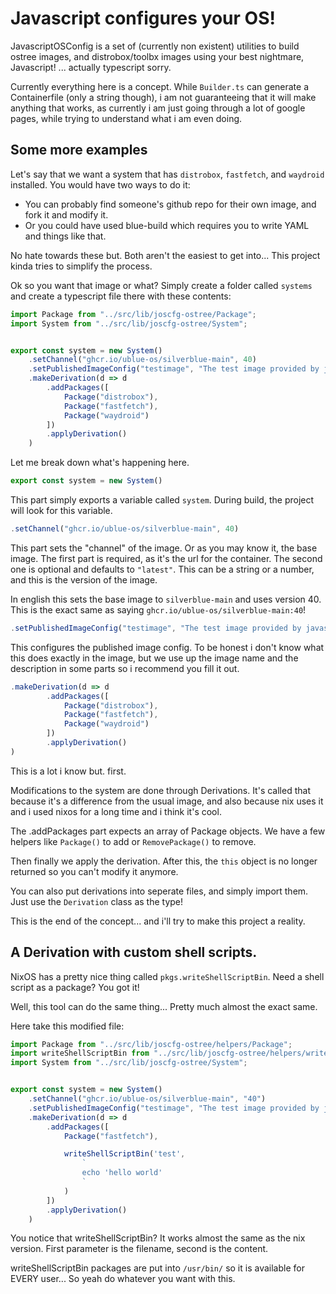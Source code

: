 # Javascript configures your OS!

JavascriptOSConfig is a set of (currently non existent) utilities to build ostree images, and distrobox/toolbx images using
your best nightmare, Javascript! ... actually typescript sorry.

Currently everything here is a concept. While `Builder.ts` can generate a Containerfile (only a string though), i am not guaranteeing that it will make anything that works, as currently i am just going through a lot of google pages, while trying to understand what i am even doing.

## Some more examples

Let's say that we want a system that has `distrobox`, `fastfetch`, and `waydroid` installed. You would have two ways to do it:

- You can probably find someone's github repo for their own image, and fork it and modify it.
- Or you could have used blue-build which requires you to write YAML and things like that.

No hate towards these but. Both aren't the easiest to get into... This project kinda tries to simplify the process.

Ok so you want that image or what? Simply create a folder called `systems` and create a typescript file there with these contents:
```ts
import Package from "../src/lib/joscfg-ostree/Package";
import System from "../src/lib/joscfg-ostree/System";


export const system = new System()
    .setChannel("ghcr.io/ublue-os/silverblue-main", 40)
    .setPublishedImageConfig("testimage", "The test image provided by javascriptosconfig's repo. Not for daily use.")
    .makeDerivation(d => d
        .addPackages([
            Package("distrobox"),
            Package("fastfetch"),
            Package("waydroid")
        ])
        .applyDerivation()
    )
```

Let me break down what's happening here.

```ts
export const system = new System()
```

This part simply exports a variable called `system`. During build, the project will look for this variable.

```ts
.setChannel("ghcr.io/ublue-os/silverblue-main", 40)
```

This part sets the "channel" of the image. Or as you may know it, the base image. The first part is required, as it's the url for the container. The second one is optional and defaults to `"latest"`. This can be a string or a number, and this is the version of the image.

In english this sets the base image to `silverblue-main` and uses version 40. This is the exact same as saying `ghcr.io/ublue-os/silverblue-main:40`!

```ts
.setPublishedImageConfig("testimage", "The test image provided by javascriptosconfig's repo. Not for daily use.")
```

This configures the published image config. To be honest i don't know what this does exactly in the image, but we use up the image name and the description in some parts so i recommend you fill it out.

```ts
.makeDerivation(d => d
        .addPackages([
            Package("distrobox"),
            Package("fastfetch"),
            Package("waydroid")
        ])
        .applyDerivation()
)
```

This is a lot i know but. first.

Modifications to the system are done through Derivations. It's called that because it's a difference from the usual image, and also because nix uses it and i used nixos for a long time and i think it's cool.

The .addPackages part expects an array of Package objects. We have a few helpers like `Package()` to add or `RemovePackage()` to remove.

Then finally we apply the derivation. After this, the `this` object is no longer returned so you can't modify it anymore.

You can also put derivations into seperate files, and simply import them. Just use the `Derivation` class as the type!

This is the end of the concept... and i'll try to make this project a reality.

## A Derivation with custom shell scripts.

NixOS has a pretty nice thing called `pkgs.writeShellScriptBin`. Need a shell script as a package? You got it! 

Well, this tool can do the same thing... Pretty much almost the exact same.

Here take this modified file:
```ts
import Package from "../src/lib/joscfg-ostree/helpers/Package";
import writeShellScriptBin from "../src/lib/joscfg-ostree/helpers/writeShellScriptBin";
import System from "../src/lib/joscfg-ostree/System";


export const system = new System()
    .setChannel("ghcr.io/ublue-os/silverblue-main", "40")
    .setPublishedImageConfig("testimage", "The test image provided by javascriptosconfig's repo. Not for daily use.")
    .makeDerivation(d => d
        .addPackages([
            Package("fastfetch"),

            writeShellScriptBin('test', 
                `
                echo 'hello world'
                `
            )
        ])
        .applyDerivation()
    )
```

You notice that writeShellScriptBin? It works almost the same as the nix version. First parameter is the filename, second is the content.

writeShellScriptBin packages are put into `/usr/bin/` so it is available for EVERY user... So yeah do whatever you want with this.